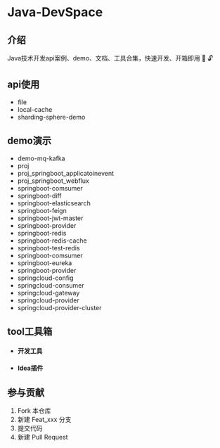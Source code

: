 # Java-DevSpace

## 介绍
Java技术开发api案例、demo、文档、工具合集，快速开发、开箱即用 :school_satchel:  :unlock: 

## api使用
- file  
- local-cache  
- sharding-sphere-demo  


## demo演示
- demo-mq-kafka  
- proj   
- proj_springboot_applicatoinevent  
- proj_springboot_webflux  
- springboot-comsumer  
- springboot-diff  
- springboot-elasticsearch  
- springboot-feign  
- springboot-jwt-master  
- springboot-provider  
- springboot-redis  
- springboot-redis-cache  
- springboot-test-redis  
- springboot-comsumer  
- springboot-eureka  
- springboot-provider  
- springcloud-config  
- springcloud-consumer  
- springcloud-gateway  
- springcloud-provider  
- springcloud-provider-cluster  


## tool工具箱

- #### 开发工具
- #### Idea插件


## 参与贡献
1.  Fork 本仓库
2.  新建 Feat_xxx 分支
3.  提交代码
4.  新建 Pull Request
